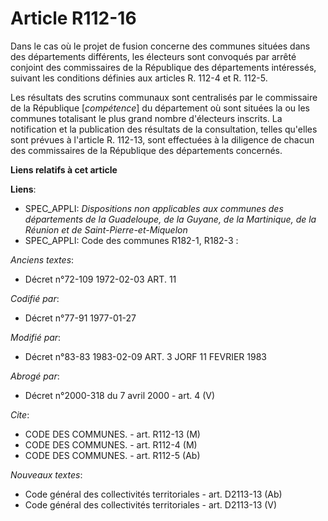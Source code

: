 # Article R112-16

Dans le cas où le projet de fusion concerne des communes situées dans des départements différents, les électeurs sont
convoqués par arrêté conjoint des commissaires de la République des départements intéressés, suivant les conditions définies
aux articles R. 112-4 et R. 112-5.

Les résultats des scrutins communaux sont centralisés par le commissaire de la République [*compétence*] du département où
sont situées la ou les communes totalisant le plus grand nombre d'électeurs inscrits. La notification et la publication des
résultats de la consultation, telles qu'elles sont prévues à l'article R. 112-13, sont effectuées à la diligence de chacun
des commissaires de la République des départements concernés.

**Liens relatifs à cet article**

**Liens**:

  - SPEC_APPLI: *Dispositions non applicables aux communes des départements de la Guadeloupe, de la Guyane, de la Martinique, de la Réunion et de Saint-Pierre-et-Miquelon*
  - SPEC_APPLI: Code des communes R182-1, R182-3 :

_Anciens textes_:

  - Décret n°72-109 1972-02-03 ART. 11

_Codifié par_:

  - Décret n°77-91 1977-01-27

_Modifié par_:

  - Décret n°83-83 1983-02-09 ART. 3 JORF 11 FEVRIER 1983

_Abrogé par_:

  - Décret n°2000-318 du 7 avril 2000 - art. 4 (V)

_Cite_:

  - CODE DES COMMUNES. - art. R112-13 (M)
  - CODE DES COMMUNES. - art. R112-4 (M)
  - CODE DES COMMUNES. - art. R112-5 (Ab)

_Nouveaux textes_:

  - Code général des collectivités territoriales - art. D2113-13 (Ab)
  - Code général des collectivités territoriales - art. D2113-13 (V)

